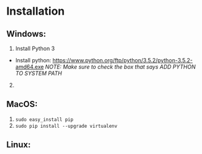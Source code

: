# Installation

## Windows:

1. Install Python 3
- Install python: https://www.python.org/ftp/python/3.5.2/python-3.5.2-amd64.exe
_NOTE: Make sure to check the box that says ADD PYTHON TO SYSTEM PATH_
2. 

## MacOS:
1. `sudo easy_install pip`
2. `sudo pip install --upgrade virtualenv`

## Linux:
